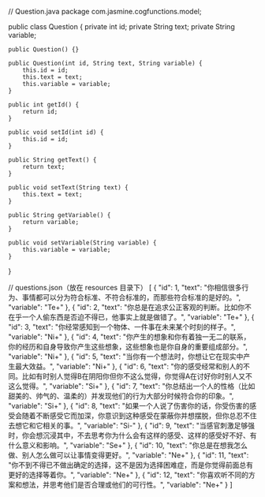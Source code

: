 // Question.java
package com.jasmine.cogfunctions.model;

public class Question {
    private int id;
    private String text;
    private String variable;

    public Question() {}

    public Question(int id, String text, String variable) {
        this.id = id;
        this.text = text;
        this.variable = variable;
    }

    public int getId() {
        return id;
    }

    public void setId(int id) {
        this.id = id;
    }

    public String getText() {
        return text;
    }

    public void setText(String text) {
        this.text = text;
    }

    public String getVariable() {
        return variable;
    }

    public void setVariable(String variable) {
        this.variable = variable;
    }
}

// questions.json（放在 resources 目录下）
[
  { "id": 1, "text": "你相信很多行为、事情都可以分为符合标准、不符合标准的，而那些符合标准的是好的。", "variable": "Te+" },
  { "id": 2, "text": "你总是在追求公正客观的判断。比如你不在乎一个人偷东西是否迫不得已，他事实上就是做错了。", "variable": "Te+" },
  { "id": 3, "text": "你经常感知到一个物体、一件事在未来某个时刻的样子。", "variable": "Ni+" },
  { "id": 4, "text": "你产生的想象和你有着独一无二的联系，你的经历和自身导致你产生这些想象，这些想象也是你自身的重要组成部分。", "variable": "Ni+" },
  { "id": 5, "text": "当你有一个想法时，你想让它在现实中产生最大效益。", "variable": "Ni+" },
  { "id": 6, "text": "你的感受经常和别人的不同。比如有时别人觉得B在阴阳你但你不这么觉得，你觉得A在讨好你时别人又不这么觉得。", "variable": "Si+" },
  { "id": 7, "text": "你总结出一个人的性格（比如甜美的、帅气的、温柔的）并发现他们的行为大部分时候符合你的印象。", "variable": "Si+" },
  { "id": 8, "text": "如果一个人说了伤害你的话，你受伤害的感受会随着不断感受它而加深，你意识到这种感受在蒙蔽你并想摆脱，但你总忍不住去想它和它相关的事。", "variable": "Si-" },
  { "id": 9, "text": "当感官刺激足够强时，你会想沉浸其中，不去思考你为什么会有这样的感受、这样的感受好不好、有什么意义和影响。", "variable": "Se+" },
  { "id": 10, "text": "你总是在想我怎么做、别人怎么做可以让事情变得更好。", "variable": "Ne+" },
  { "id": 11, "text": "你不到不得已不做出确定的选择，这不是因为选择困难症，而是你觉得前面总有更好的选择等着你。", "variable": "Ne+" },
  { "id": 12, "text": "你喜欢听不同的方案和想法，并思考他们是否合理或他们的可行性。", "variable": "Ne+" }
]



